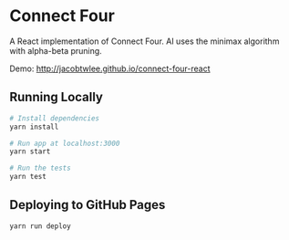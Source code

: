 # Connect Four

A React implementation of Connect Four.
AI uses the minimax algorithm with alpha-beta pruning.

Demo: http://jacobtwlee.github.io/connect-four-react

## Running Locally

```bash
# Install dependencies
yarn install

# Run app at localhost:3000
yarn start

# Run the tests
yarn test
```

## Deploying to GitHub Pages

```bash
yarn run deploy
```
